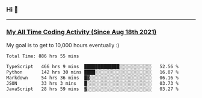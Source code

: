 ### Hi 🙂

---

### <a href="https://wakatime.com/@Eroxl">My All Time Coding Activity (Since Aug 18th 2021)</a>
My goal is to get to 10,000 hours eventually :)
<!--START_SECTION:waka-->

```txt
Total Time: 886 hrs 55 mins

TypeScript   466 hrs 9 mins  █████████████░░░░░░░░░░░░   52.56 %
Python       142 hrs 30 mins ████░░░░░░░░░░░░░░░░░░░░░   16.07 %
Markdown     54 hrs 36 mins  █▓░░░░░░░░░░░░░░░░░░░░░░░   06.16 %
JSON         33 hrs 3 mins   █░░░░░░░░░░░░░░░░░░░░░░░░   03.73 %
JavaScript   28 hrs 59 mins  ▓░░░░░░░░░░░░░░░░░░░░░░░░   03.27 %
```

<!--END_SECTION:waka-->
